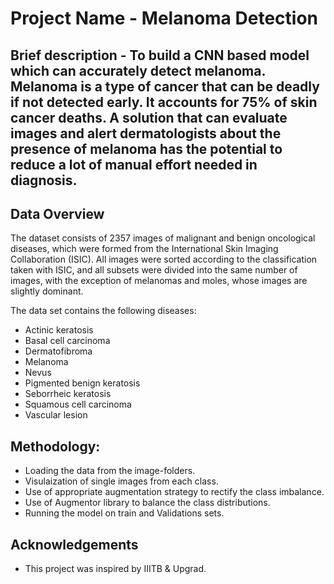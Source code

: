 # Project Name - Melanoma Detection
## Brief description -  To build a CNN based model which can accurately detect melanoma. Melanoma is a type of cancer that can be deadly if not detected early. It accounts for 75% of skin cancer deaths. A solution that can evaluate images and alert dermatologists about the presence of melanoma has the potential to reduce a lot of manual effort needed in diagnosis.


## Data Overview
The dataset consists of 2357 images of malignant and benign oncological diseases, which were formed from the International Skin Imaging Collaboration (ISIC). 
All images were sorted according to the classification taken with ISIC, and all subsets were divided into the same number of images, with the exception of melanomas and moles, whose images are slightly dominant.


The data set contains the following diseases:

- Actinic keratosis
- Basal cell carcinoma
- Dermatofibroma
- Melanoma
- Nevus
- Pigmented benign keratosis
- Seborrheic keratosis
- Squamous cell carcinoma
- Vascular lesion

## Methodology:
- Loading the data from the image-folders.
- Visulaization of single images from each class.
- Use of appropriate augmentation strategy to rectify the class imbalance.
- Use of Augmentor library to balance the class distributions.
- Running the model on train and Validations sets.

## Acknowledgements

- This project was inspired by IIITB & Upgrad.
